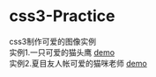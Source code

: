 # css3-Practice
css3制作可爱的图像实例<br/>
实例1.一只可爱的猫头鹰
[demo](https://xiaoyingbaby.github.io/css3-Practice/猫头鹰/css3制作猫头鹰.html)<br/>
实例2.夏目友人帐可爱的猫咪老师
[demo](https://xiaoyingbaby.github.io/css3-Practice/猫咪老师/css3制作猫咪老师.html)<br/>
